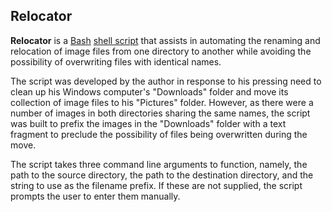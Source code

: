 ## Relocator ##

__Relocator__ is a [Bash](https://en.wikipedia.org/wiki/Bash_(Unix_shell)) [shell script](https://en.wikipedia.org/wiki/Shell_script) that assists in automating the renaming and relocation of image files from one directory to another while avoiding the possibility of overwriting files with identical names.

The script was developed by the author in response to his pressing need to clean up his Windows computer's "Downloads" folder and move its collection of image files to his "Pictures" folder. However, as there were a number of images in both directories sharing the same names, the script was built to prefix the images in the "Downloads" folder with a text fragment to preclude the possibility of files being overwritten during the move.

The script takes three command line arguments to function, namely, the path to the source directory, the path to the destination directory, and the string to use as the filename prefix. If these are not supplied, the script prompts the user to enter them manually. 
